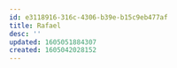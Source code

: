 ```yaml
---
id: e3118916-316c-4306-b39e-b15c9eb477af
title: Rafael
desc: ''
updated: 1605051884307
created: 1605042028152
---
```



